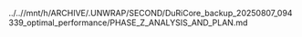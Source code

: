 ../..//mnt/h/ARCHIVE/.UNWRAP/SECOND/DuRiCore_backup_20250807_094339_optimal_performance/PHASE_Z_ANALYSIS_AND_PLAN.md